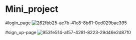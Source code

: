 # Mini_project
#login_page
![262fbb25-ac7b-41e8-8b61-0ed029bae395](https://github.com/lokesh-sukhela/Mini_project/assets/127985393/db1b53e9-f06c-40c1-b58d-2ca3be453945)

#sign_up-page
![9531e514-a157-4281-8223-29d46e2d87f0](https://github.com/lokesh-sukhela/Mini_project/assets/127985393/ebf63f38-06e1-4797-a00d-c6591c070e85)
